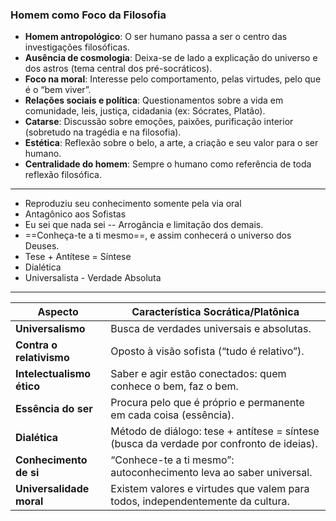 ### **Homem como Foco da Filosofia**

- **Homem antropológico**: O ser humano passa a ser o centro das investigações filosóficas.
- **Ausência de cosmologia**: Deixa-se de lado a explicação do universo e dos astros (tema central dos pré-socráticos).
- **Foco na moral**: Interesse pelo comportamento, pelas virtudes, pelo que é o “bem viver”.
- **Relações sociais e política**: Questionamentos sobre a vida em comunidade, leis, justiça, cidadania (ex: Sócrates, Platão).
- **Catarse**: Discussão sobre emoções, paixões, purificação interior (sobretudo na tragédia e na filosofia).
- **Estética**: Reflexão sobre o belo, a arte, a criação e seu valor para o ser humano.
- **Centralidade do homem**: Sempre o humano como referência de toda reflexão filosófica.

---

- Reproduziu seu conhecimento somente pela via oral
- Antagônico aos Sofistas
- Eu sei que nada sei -- Arrogância e limitação dos demais. 
- ==Conheça-te a ti mesmo==, e assim conhecerá o universo dos Deuses.
- Tese + Antítese = Síntese
- Dialética
- Universalista - Verdade Absoluta

---

| Aspecto                   | Característica Socrática/Platônica                                                       |
| ------------------------- | ---------------------------------------------------------------------------------------- |
| **Universalismo**         | Busca de verdades universais e absolutas.                                                |
| **Contra o relativismo**  | Oposto à visão sofista (“tudo é relativo”).                                              |
| **Intelectualismo ético** | Saber e agir estão conectados: quem conhece o bem, faz o bem.                            |
| **Essência do ser**       | Procura pelo que é próprio e permanente em cada coisa (essência).                        |
| **Dialética**             | Método de diálogo: tese + antítese = síntese (busca da verdade por confronto de ideias). |
| **Conhecimento de si**    | “Conhece-te a ti mesmo”: autoconhecimento leva ao saber universal.                       |
| **Universalidade moral**  | Existem valores e virtudes que valem para todos, independentemente da cultura.           |
